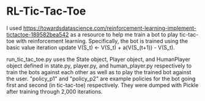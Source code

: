 # RL-Tic-Tac-Toe

I used https://towardsdatascience.com/reinforcement-learning-implement-tictactoe-189582bea542 as a resource to help me train a bot to play tic-tac-toe with reinforcement learning. Specifically, the bot is trained using the basic value iteration update V(S_t) <- V(S_t) + a(V(S_(t+1)) - V(S_t). 

run_tic_tac_toe.py uses the State object, Player object, and HumanPlayer object defined in state.py, player.py, and human_player.py respectively to train the bots against each other as well as to play the trained bot against the user. "policy_p1" and "policy_p2" are example policies for the bot going first and second (in tic-tac-toe) respectively. They were dumped with Pickle after training through 2,000 iterations.     

